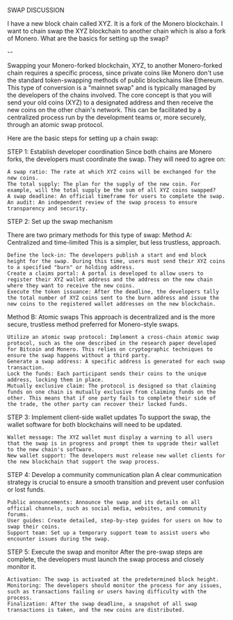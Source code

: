 SWAP DISCUSSION

I have a new block chain called XYZ. It is a fork of the Monero blockchain. I want to chain swap the XYZ blockchain to another chain which is also a fork of Monero. What are the basics for setting up the swap?

--

Swapping your Monero-forked blockchain, XYZ, to another Monero-forked chain requires a specific process, since private coins like Monero don't use the standard token-swapping methods of public blockchains like Ethereum. This type of conversion is a "mainnet swap" and is typically managed by the developers of the chains involved. 
The core concept is that you will send your old coins (XYZ) to a designated address and then receive the new coins on the other chain's network. This can be facilitated by a centralized process run by the development teams or, more securely, through an atomic swap protocol. 

Here are the basic steps for setting up a chain swap:

STEP 1: Establish developer coordination
Since both chains are Monero forks, the developers must coordinate the swap. They will need to agree on:

    A swap ratio: The rate at which XYZ coins will be exchanged for the new coins.
    The total supply: The plan for the supply of the new coin. For example, will the total supply be the sum of all XYZ coins swapped?
    A swap deadline: An official timeframe for users to complete the swap.
    An audit: An independent review of the swap process to ensure transparency and security. 

STEP 2: Set up the swap mechanism 

There are two primary methods for this type of swap:
Method A: Centralized and time-limited 
This is a simpler, but less trustless, approach. 

    Define the lock-in: The developers publish a start and end block height for the swap. During this time, users must send their XYZ coins to a specified "burn" or holding address.
    Create a claims portal: A portal is developed to allow users to register their XYZ wallet address and the address on the new chain where they want to receive the new coins.
    Execute the token issuance: After the deadline, the developers tally the total number of XYZ coins sent to the burn address and issue the new coins to the registered wallet addresses on the new blockchain. 

Method B: Atomic swaps
This approach is decentralized and is the more secure, trustless method preferred for Monero-style swaps. 

    Utilize an atomic swap protocol: Implement a cross-chain atomic swap protocol, such as the one described in the research paper developed for Bitcoin and Monero. This relies on cryptographic techniques to ensure the swap happens without a third party.
    Generate a swap address: A specific address is generated for each swap transaction.
    Lock the funds: Each participant sends their coins to the unique address, locking them in place.
    Mutually exclusive claim: The protocol is designed so that claiming funds on one chain is mutually exclusive from claiming funds on the other. This means that if one party fails to complete their side of the trade, the other party can recover their locked funds. 

STEP 3: Implement client-side wallet updates
To support the swap, the wallet software for both blockchains will need to be updated. 

    Wallet message: The XYZ wallet must display a warning to all users that the swap is in progress and prompt them to upgrade their wallet to the new chain's software.
    New wallet support: The developers must release new wallet clients for the new blockchain that support the swap process.

STEP 4: Develop a community communication plan
A clear communication strategy is crucial to ensure a smooth transition and prevent user confusion or lost funds.

    Public announcements: Announce the swap and its details on all official channels, such as social media, websites, and community forums.
    User guides: Create detailed, step-by-step guides for users on how to swap their coins.
    Support team: Set up a temporary support team to assist users who encounter issues during the swap. 

STEP 5: Execute the swap and monitor 
After the pre-swap steps are complete, the developers must launch the swap process and closely monitor it.

    Activation: The swap is activated at the predetermined block height.
    Monitoring: The developers should monitor the process for any issues, such as transactions failing or users having difficulty with the process.
    Finalization: After the swap deadline, a snapshot of all swap transactions is taken, and the new coins are distributed.
